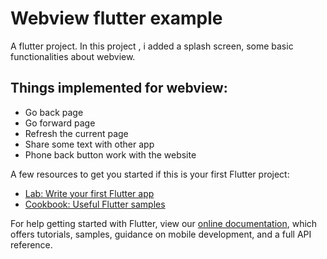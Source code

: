 # Webview flutter example

A flutter project. In this project , i added a splash screen, some basic functionalities about webview.

## Things implemented for webview:
   - Go back page
   - Go forward page
   - Refresh the current page
   - Share some text with other app
   - Phone back button work with the website

A few resources to get you started if this is your first Flutter project:

- [Lab: Write your first Flutter app](https://flutter.io/docs/get-started/codelab)
- [Cookbook: Useful Flutter samples](https://flutter.io/docs/cookbook)

For help getting started with Flutter, view our 
[online documentation](https://flutter.io/docs), which offers tutorials, 
samples, guidance on mobile development, and a full API reference.
